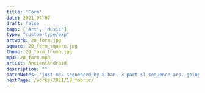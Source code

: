 ```yaml
---
title: "Form"
date: 2021-04-07
draft: false
tags: ['Art', 'Music']
type: "custom-type/exp"
artwork: 20_form.jpg
square: 20_form_square.jpg
thumb: 20_form_thumb.jpg
mp3: 20_form.mp3
artist: AncientAndroid
description: ""
patchNotes: "just m32 sequenced by 8 bar, 3 part sl sequence arp. going through clouds with heavy manual mods on the attack cutoff decay vcf mod amount and clouds verb and wet."
nextPage: /works/2021/19_fabric/
---
```

